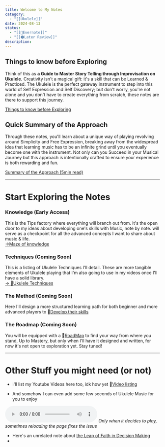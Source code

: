 ```yaml
---
title: Welcome to My Notes
category:
  - "[[Ukulele]]"
date: 2024-08-13
status:
  - "[[🌲Evernote]]"
  - "[[🟠Later Review]]"
description:
---
```

## Things to know before Exploring

Think of this as **a Guide to Master Story Telling through Improvisation on Ukulele.** Creativity isn't a magical gift: it's a skill that can be Learned & Practiced. The Ukulele is the perfect gateway instrument to step into this world of Self Expression and Self Discovery; but don't worry, you're not alone and you don't have to create everything from scratch, these notes are there to support this journey.

[Things to know before Exploring](/notes/index)

 ## Quick Summary of the Approach

Through these notes, you'll learn about a unique way of playing revolving around Simplicity and Free Expression, breaking away from the widespread idea that learning music has to be an infinite grind until you eventually become one with the instrument. Not only can you Succeed in your Musical Journey but this approach is intentionally crafted to ensure your experience is both rewarding and fun.

[Summary of the Approach (5min read)](/notes/a-different-way-of-playing-the-ukulele)

---
# Start Exploring the Notes

### Knowledge (Early Access)
This is the Tips factory where everything will branch out from. It's the open door to my ideas about developing one's skills with Music, note by note. will serve as a checkpoint for all the advanced concepts I want to share about music & life. <br>
[→Maze of knowledge](/notes/moctips) 

### Techniques (Coming Soon)
This is a listing of Ukulele Techniques I'll detail. These are more tangible elements of Ukulele playing that I'm also going to use in my videos once I'll have a solid library.<br>
[→ 📝Ukulele Techniques](/notes/UkuleleTechniques)

### The Method (Coming Soon)
Here I'll design a more structured learning path for both beginner and more advanced players to 📝[Develop their skills](/notes/foundation)

### The Roadmap (Coming Soon)

You will be equipped with a 📝[RoadMap](/notes/roadmap) to find your way from where you stand, Up to Mastery, but only when I'll have it designed and written, for now it's not open to exploration yet.  Stay tuned! 

---
# Other Stuff you might need (or not)
- I'll list my Youtube Videos here too, idk how yet
📝[Video listing](/notes/Videos)

- And somehow I can even add some few seconds of Ukulele Music for you to enjoy

<audio src="/audio/UkuleleTest.mp3" controls></audio>
*Only when it decides to play, sometimes reloading the page fixes the issue* 
- Here's an unrelated note about [the Leap of Faith in Decision Making](/notes/leap-of-faith)
- 
